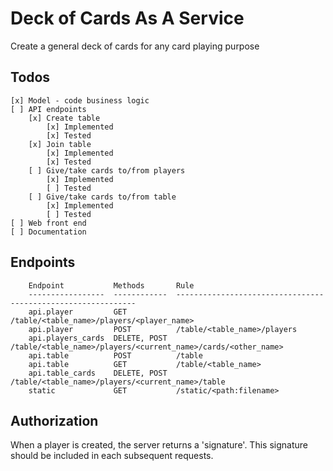 # Deck of Cards As A Service

Create a general deck of cards for any card playing purpose

## Todos

    [x] Model - code business logic
    [ ] API endpoints
        [x] Create table
            [x] Implemented
            [x] Tested
        [x] Join table
            [x] Implemented
            [x] Tested
        [ ] Give/take cards to/from players
            [x] Implemented
            [ ] Tested
        [ ] Give/take cards to/from table
            [x] Implemented
            [ ] Tested
    [ ] Web front end
    [ ] Documentation

## Endpoints

        Endpoint           Methods       Rule
        -----------------  ------------  -------------------------------------------------------------
        api.player         GET           /table/<table_name>/players/<player_name>
        api.player         POST          /table/<table_name>/players
        api.players_cards  DELETE, POST  /table/<table_name>/players/<current_name>/cards/<other_name>
        api.table          POST          /table
        api.table          GET           /table/<table_name>
        api.table_cards    DELETE, POST  /table/<table_name>/players/<current_name>/table
        static             GET           /static/<path:filename>


## Authorization

When a player is created, the server returns a 'signature'.
This signature should be included in each subsequent requests.
